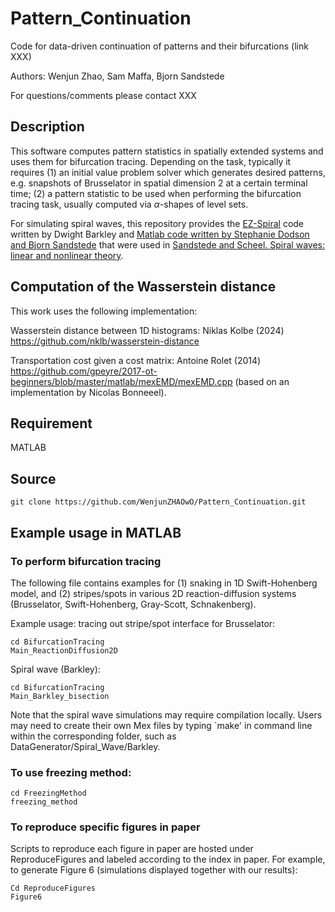 # Pattern_Continuation

Code for data-driven continuation of patterns and their bifurcations (link XXX)

Authors: Wenjun Zhao, Sam Maffa, Bjorn Sandstede

For questions/comments please contact XXX

## Description

This software computes pattern statistics in spatially extended systems and uses them for bifurcation tracing. Depending on the task, typically it requires (1) an initial value problem solver which generates desired patterns, e.g. snapshots of Brusselator in spatial dimension 2 at a certain terminal time; (2) a pattern statistic to be used when performing the bifurcation tracing task, usually computed via $\alpha$-shapes of level sets.

For simulating spiral waves, this repository provides the [EZ-Spiral](http://homepages.warwick.ac.uk/~masax/Software/ez_software.html) code written by Dwight Barkley and [Matlab code written by Stephanie Dodson and Bjorn Sandstede](https://github.com/sandstede-lab/Spiral-Waves-Boundary-Sinks-and-Spectra) that were used in [Sandstede and Scheel. Spiral waves: linear and nonlinear theory](http://bjornsandstede.com/publications.html).

## Computation of the Wasserstein distance

This work uses the following implementation:

Wasserstein distance between 1D histograms: Niklas Kolbe (2024) https://github.com/nklb/wasserstein-distance

Transportation cost given a cost matrix: Antoine Rolet (2014) https://github.com/gpeyre/2017-ot-beginners/blob/master/matlab/mexEMD/mexEMD.cpp (based on an implementation by Nicolas Bonneeel).


## Requirement

MATLAB

## Source

```
git clone https://github.com/WenjunZHAOwO/Pattern_Continuation.git
```

## Example usage in MATLAB

### To perform bifurcation tracing

The following file contains examples for (1) snaking in 1D Swift-Hohenberg model, and (2) stripes/spots in various 2D reaction-diffusion systems (Brusselator, Swift-Hohenberg, Gray-Scott, Schnakenberg).

Example usage: tracing out stripe/spot interface for Brusselator:

```
cd BifurcationTracing
Main_ReactionDiffusion2D
```

Spiral wave (Barkley):
```
cd BifurcationTracing
Main_Barkley_bisection
```
Note that the spiral wave simulations may require compilation locally. Users may need to create their own Mex files by typing `make' in command line within the corresponding folder, such as DataGenerator/Spiral_Wave/Barkley.

### To use freezing method:

```
cd FreezingMethod
freezing_method
```

### To reproduce specific figures in paper
Scripts to reproduce each figure in paper are hosted under ReproduceFigures and labeled according to the index in paper. For example, to generate Figure 6 (simulations displayed together with our results):

```
Cd ReproduceFigures
Figure6
```







